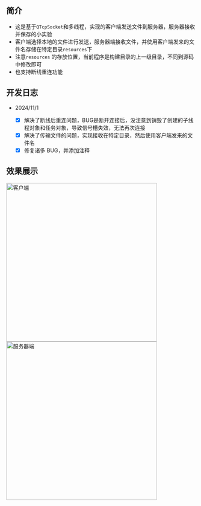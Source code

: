 ## 简介



- 这是基于`QTcpSocket`和多线程，实现的客户端发送文件到服务器，服务器接收并保存的小实验
- 客户端选择本地的文件进行发送，服务器端接收文件，并使用客户端发来的文件名存储在特定目录`resources`下
- 注意`resources` 的存放位置，当前程序是构建目录的上一级目录，不同到源码中修改即可
- 也支持断线重连功能



## 开发日志



- 2024/11/1
  
    - [x] 解决了断线后重连问题，BUG是断开连接后，没注意到销毁了创建的子线程对象和任务对象，导致信号槽失效，无法再次连接
	- [x] 解决了传输文件的问题，实现接收在特定目录，然后使用客户端发来的文件名
	- [x] 修复诸多 BUG，并添加注释

## 效果展示

<img src="https://bu.dusays.com/2024/11/11/6731be60573be.png" alt="客户端" width="400" height="420">


<img src="https://bu.dusays.com/2024/11/11/6731be6177764.png" alt="服务器端" width="400" height="420">
